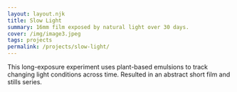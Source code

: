 ```yaml
---
layout: layout.njk
title: Slow Light
summary: 16mm film exposed by natural light over 30 days.
cover: /img/image3.jpeg
tags: projects
permalink: /projects/slow-light/
---
```

This long-exposure experiment uses plant-based emulsions to track changing light conditions across time. Resulted in an abstract short film and stills series.